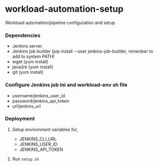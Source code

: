 # workload-automation-setup
Workload automation/pipeline configuration and setup

### Dependencies
- Jenkins server
- Jenkins job builder (pip install --user jenkins-job-builder, remenber to add to system PATH)
- wget (yum install)
- java/jre (yum install)
- git (yum install)


### Configure Jenkins job ini and workload-env sh file
- username/jenkins_user_id
- password/jenkins_api_token
- url/jenkins_url


### Deployment

1. Setup environment variables for,
   - JENKINS_CLI_URL
   - JENKINS_USER_ID
   - JENKINS_API_TOKEN

2. Run `setup.sh`
